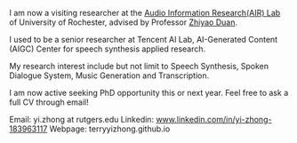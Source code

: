 I am now a visiting researcher at the [Audio Information Research(AIR) Lab](https://labsites.rochester.edu/air/) of University of Rochester, advised by Professor [Zhiyao Duan](https://hajim.rochester.edu/ece/sites/zduan/).

I used to be a senior researcher at Tencent AI Lab, AI-Generated Content (AIGC) Center for speech synthesis applied research.

My research interest include but not limit to Speech Synthesis, Spoken Dialogue System,  Music Generation and Transcription.

I am now active seeking PhD opportunity this or next year. Feel free to ask a full CV through email!

Email: yi.zhong at rutgers.edu
Linkedin: www.linkedin.com/in/yi-zhong-183963117
Webpage: terryyizhong.github.io
